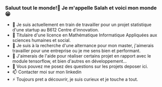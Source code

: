 ### Saluut tout le monde!👋 Je m'appelle Salah et voici mon monde :grin: 

- 🔭 Je suis actuellement en train de travailler pour un projet statistique d'une startup au B612 Centre d'innovation.
- 🌱 Titulaire d'une licence en Mathématique Informatique Appliquées aux sciences humaines et social. 
- 👯 Je suis à la recherche d'une alternance pour mon master, j'aimerais travailler pour une entreprise ou je me sens bien et performant.
- 🤔 J'aimerais de l'aide pour réaliser certains projet en rapport avec le module tensorflow, et bien d'autres en développement...
- 💬 Vous pouvez me posez des questions sur les projets deposer ici.
- 📫 Contacter moi sur mon linkedin
- ⚡ Toujours pret a découvrir, je suis curieux et je touche a tout.

